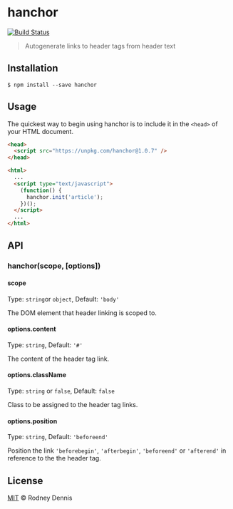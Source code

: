 # hanchor

[![Build Status](https://travis-ci.org/rod/hanchor.svg?branch=master)](https://travis-ci.org/rod/hanchor)

> Autogenerate links to header tags from header text


## Installation

```
$ npm install --save hanchor
```

## Usage

The quickest way to begin using hanchor is to include it in the `<head>` of your HTML document.

```html
<head>
  <script src="https://unpkg.com/hanchor@1.0.7" />
</head>
```

```html
<html>
  ...
  <script type="text/javascript">
    (function() {
      hanchor.init('article');
    })();
  </script>
  ...
</html>
```


## API

### hanchor(scope, [options])

#### scope

Type: `string`or `object`, Default: `'body'`

The DOM element that header linking is scoped to.

#### options.content

Type: `string`, Default: `'#'`

The content of the header tag link.

#### options.className

Type: `string` or `false`, Default: `false`

Class to be assigned to the header tag links.

#### options.position

Type: `string`, Default: `'beforeend'`

Position the link `'beforebegin'`, `'afterbegin'`, `'beforeend'` or `'afterend'` in reference to the the header tag.


## License

[MIT](/license) © Rodney Dennis
